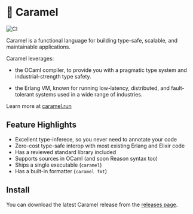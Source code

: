 # :candy: Caramel

![CI](https://github.com/AbstractMachinesLab/caramel/workflows/CI/badge.svg)

Caramel is a functional language for building type-safe, scalable, and
maintainable applications.

Caramel leverages:

* the OCaml compiler, to provide you with a pragmatic type system and
  industrial-strength type safety.

* the Erlang VM, known for running low-latency, distributed, and fault-tolerant
  systems used in a wide range of industries.

Learn more at [caramel.run](https://caramel.run)

## Feature Highlights

* Excellent type-inferece, so you never need to annotate your code
* Zero-cost type-safe interop with most existing Erlang and Elixir code
* Has a reviewed standard library included
* Supports sources in OCaml (and soon Reason syntax too)
* Ships a single executable (`caramel`)
* Has a built-in formatter (`caramel fmt`)

## Install

You can download the latest Caramel release from the [releases
page](https://github.com/AbstractMachinesLab/caramel/releases).
